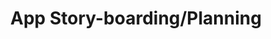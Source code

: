 ---
layout: post
description: My AP Biology Notes
categories: [markdown, storyboard, planning, applab]
title: App Story-boarding/Planning
---